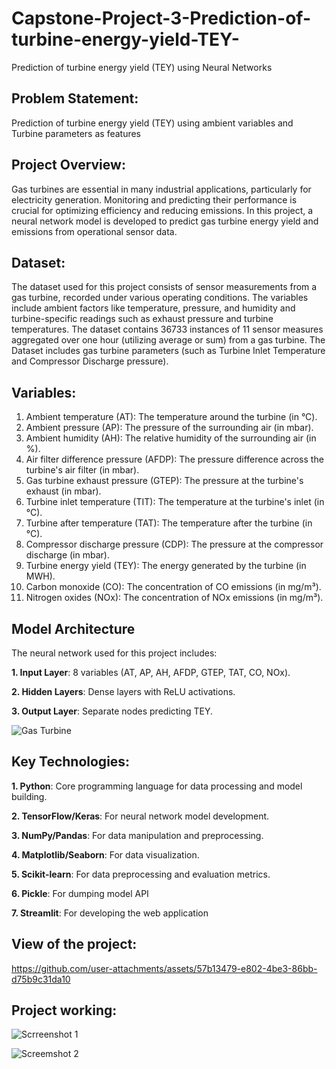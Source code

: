 # Capstone-Project-3-Prediction-of-turbine-energy-yield-TEY-
Prediction of turbine energy yield (TEY) using Neural Networks

## Problem Statement:
Prediction of turbine energy yield (TEY) using ambient variables and Turbine parameters as features

## Project Overview:
Gas turbines are essential in many industrial applications, particularly for electricity generation. Monitoring and predicting their performance is crucial for optimizing efficiency and reducing emissions. In this project, a neural network model is developed to predict gas turbine energy yield and emissions from operational sensor data.

## Dataset:
The dataset used for this project consists of sensor measurements from a gas turbine, recorded under various operating conditions. The variables include ambient factors like temperature, pressure, and humidity and turbine-specific readings such as exhaust pressure and turbine temperatures. The dataset contains 36733 instances of 11 sensor measures aggregated over one hour (utilizing average or sum) from a gas turbine. The Dataset includes gas turbine parameters (such as Turbine Inlet Temperature and Compressor Discharge pressure).

## Variables:
1. Ambient temperature (AT): The temperature around the turbine (in °C).
2. Ambient pressure (AP): The pressure of the surrounding air (in mbar).
3. Ambient humidity (AH): The relative humidity of the surrounding air (in %).
4. Air filter difference pressure (AFDP): The pressure difference across the turbine's air filter (in mbar).
5. Gas turbine exhaust pressure (GTEP): The pressure at the turbine's exhaust (in mbar).
6. Turbine inlet temperature (TIT): The temperature at the turbine's inlet (in °C).
7. Turbine after temperature (TAT): The temperature after the turbine (in °C).
8. Compressor discharge pressure (CDP): The pressure at the compressor discharge (in mbar).
9. Turbine energy yield (TEY): The energy generated by the turbine (in MWH).
10. Carbon monoxide (CO): The concentration of CO emissions (in mg/m³).
11. Nitrogen oxides (NOx): The concentration of NOx emissions (in mg/m³).

## Model Architecture
The neural network used for this project includes:

**1. Input Layer**: 8 variables (AT, AP, AH, AFDP, GTEP, TAT, CO, NOx).

**2. Hidden Layers**: Dense layers with ReLU activations.

**3. Output Layer**: Separate nodes predicting TEY.

![Gas Turbine](https://github.com/user-attachments/assets/98c113c2-790e-4455-ad24-ae482426825a)


## Key Technologies:
**1. Python**: Core programming language for data processing and model building.

**2. TensorFlow/Keras**: For neural network model development.

**3. NumPy/Pandas**: For data manipulation and preprocessing.

**4. Matplotlib/Seaborn**: For data visualization.

**5. Scikit-learn**: For data preprocessing and evaluation metrics.

**6. Pickle**: For dumping model API

**7. Streamlit**: For developing the web application

## View of the project:
https://github.com/user-attachments/assets/57b13479-e802-4be3-86bb-d75b9c31da10

## Project working:

![Scrreenshot 1](https://github.com/user-attachments/assets/79942e12-a300-4262-9eac-5c7a61db30a6)

![Screemshot 2](https://github.com/user-attachments/assets/9b7aa638-05f2-47a7-94b4-7465010a26e2)

